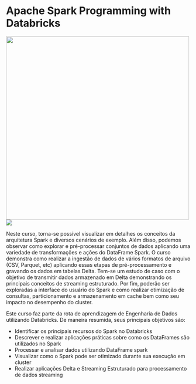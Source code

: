 # Apache Spark Programming with Databricks

<img width = '500' src="https://databricks.com/wp-content/uploads/2021/06/db-pride-logo.svg" style="float: left: margin: 30px"/>        <img src="https://files.training.databricks.com/images/Apache-Spark-Logo_TM_200px.png" style="float: left: margin: 10px"/>


Neste curso, torna-se possível visualizar em detalhes os conceitos da arquitetura Spark e diversos cenários de exemplo. Além disso, podemos observar como explorar e pré-processar conjuntos de dados aplicando uma variedade de transformações e ações do DataFrame Spark. O curso demonstra como realizar a ingestão de dados de vários formatos de arquivo (CSV, Parquet, etc) aplicando essas etapas de pré-processamento e gravando os dados em tabelas Delta. Tem-se um estudo de caso com o objetivo de transmitir dados armazenado em Delta demonstrando os principais conceitos de streaming estruturado. Por fim, poderão ser exploradas a interface do usuário do Spark e como realizar otimização de consultas, particionamento e armazenamento em cache bem como seu impacto no desempenho do cluster.<br>

Este curso faz parte da rota de aprendizagem de Engenharia de Dados utilizando Databricks. De maneira resumida, seus principais objetivos são: 

- Identificar os principais recursos do Spark no Databricks
- Descrever e realizar aplicações práticas sobre como os DataFrames são utilizados no Spark
- Processar e analisar dados utilizando DataFrame spark
- Visualizar como o Spark pode ser otimizado durante sua execução em cluster
- Realizar aplicações Delta e Streaming Estruturado para processamento de dados streaming


